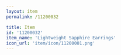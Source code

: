 ```yaml
---
layout: item
permalink: /11200032

title: Item
id: '11200032'
item_name: 'Lightweight Sapphire Earrings'
icon_url: 'item/icon/11200001.png'
---
```

